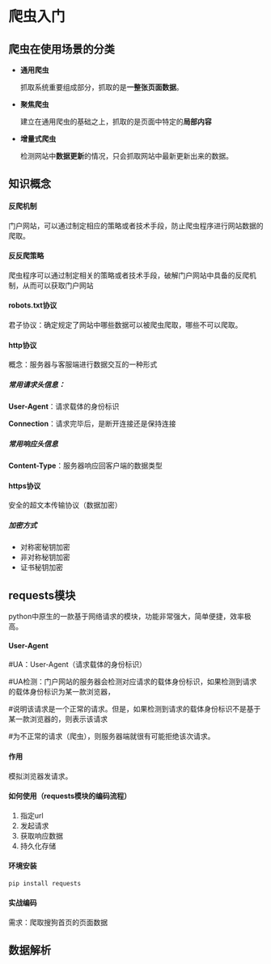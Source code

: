 # 爬虫入门

## 爬虫在使用场景的分类

- **通用爬虫**

  抓取系统重要组成部分，抓取的是**一整张页面数据**。

- **聚焦爬虫**

  建立在通用爬虫的基础之上，抓取的是页面中特定的**局部内容**

- **增量式爬虫**

  检测网站中**数据更新**的情况，只会抓取网站中最新更新出来的数据。

## 知识概念

#### 反爬机制

门户网站，可以通过制定相应的策略或者技术手段，防止爬虫程序进行网站数据的爬取。

#### 反反爬策略

爬虫程序可以通过制定相关的策略或者技术手段，破解门户网站中具备的反爬机制，从而可以获取门户网站

#### robots.txt协议

君子协议：确定规定了网站中哪些数据可以被爬虫爬取，哪些不可以爬取。

#### http协议

概念：服务器与客服端进行数据交互的一种形式

##### 常用请求头信息：

**User-Agent**：请求载体的身份标识

**Connection**：请求完毕后，是断开连接还是保持连接

##### 常用响应头信息

**Content-Type**：服务器响应回客户端的数据类型

#### https协议

安全的超文本传输协议（数据加密）

##### 加密方式

- 对称密秘钥加密
- 非对称秘钥加密
- 证书秘钥加密



## requests模块

python中原生的一款基于网络请求的模块，功能非常强大，简单便捷，效率极高。

#### User-Agent

#UA：User-Agent（请求载体的身份标识）

#UA检测：门户网站的服务器会检测对应请求的载体身份标识，如果检测到请求的载体身份标识为某一款浏览器，

#说明该请求是一个正常的请求。但是，如果检测到请求的载体身份标识不是基于某一款浏览器的，则表示该请求

#为不正常的请求（爬虫），则服务器端就很有可能拒绝该次请求。

#### 作用

模拟浏览器发请求。

#### 如何使用（requests模块的编码流程）

1. 指定url
2. 发起请求
3. 获取响应数据
4. 持久化存储

#### 环境安装

```python
pip install requests
```

#### 实战编码

需求：爬取搜狗首页的页面数据

## 数据解析

